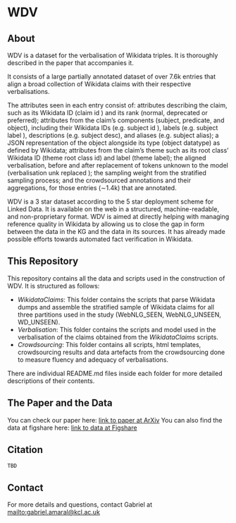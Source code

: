 # WDV

## About
WDV is a dataset for the verbalisation of Wikidata triples. It is thoroughly described in the paper that accompanies it.

It consists of a large partially annotated dataset of over 7.6k entries that align a broad collection of Wikidata claims with their respective verbalisations.

The attributes seen in each entry consist of: attributes describing the claim, such as its Wikidata ID (claim id ) and its rank (normal, deprecated or preferred); attributes from the claim’s components (subject, predicate, and object), including their Wikidata IDs (e.g. subject id ), labels (e.g. subject label ), descriptions (e.g. subject desc), and aliases (e.g. subject alias); a JSON representation of the object alongside its type (object datatype) as defined by Wikidata; attributes from the claim’s theme such as its root class’ Wikidata ID (theme root class id) and label (theme label); the aligned verbalisation, before and after replacement of tokens unknown to the model (verbalisation unk replaced ); the sampling weight from the stratified sampling process; and the crowdsourced annotations and their aggregations, for those entries (∼1.4k) that are annotated. 

WDV is a 3 star dataset according to the 5 star deployment scheme for Linked Data. It is available on the web in a structured, machine-readable, and non-proprietary format. WDV is aimed at directly helping with managing reference quality in Wikidata by allowing us to close the gap in form between the data in the KG and the data in its sources. It has already made possible efforts towards automated fact verification in Wikidata.

## This Repository

This repository contains all the data and scripts used in the construction of WDV. It is structured as follows:
- *WikidataClaims*: This folder contains the scripts that parse Wikidata dumps and assemble the stratified sample of Wikidata claims for all three partitions used in the study (WebNLG_SEEN, WebNLG_UNSEEN, WD_UNSEEN). 
- *Verbalisation*: This folder contains the scripts and model used in the verbalisation of the claims obtained from the *WikidataClaims* scripts.
- *Crowdsourcing*: This folder contains all scripts, html templates, crowdsourcing results and data artefacts from the crowdsourcing done to measure fluency and adequacy of verbalisations.

There are individual README.md files inside each folder for more detailed descriptions of their contents.


## The Paper and the Data

You can check our paper here: [link to paper at ArXiv](TBD)
You can also find the data at figshare here: [link to data at Figshare](TBD)

## Citation

```
TBD
```

## Contact

For more details and questions, contact Gabriel at [mailto:gabriel.amaral@kcl.ac.uk](gabriel.amaral@kcl.ac.uk) 


